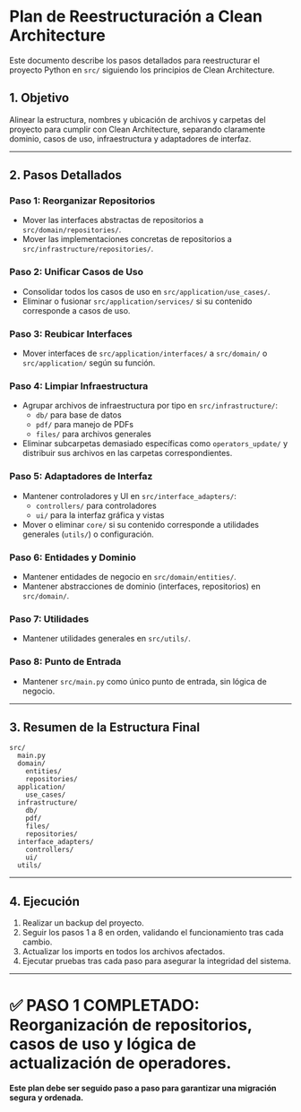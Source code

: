 # Plan de Reestructuración a Clean Architecture

Este documento describe los pasos detallados para reestructurar el proyecto Python en `src/` siguiendo los principios de Clean Architecture.

## 1. Objetivo

Alinear la estructura, nombres y ubicación de archivos y carpetas del proyecto para cumplir con Clean Architecture, separando claramente dominio, casos de uso, infraestructura y adaptadores de interfaz.

---

## 2. Pasos Detallados

### Paso 1: Reorganizar Repositorios
- Mover las interfaces abstractas de repositorios a `src/domain/repositories/`.
- Mover las implementaciones concretas de repositorios a `src/infrastructure/repositories/`.

### Paso 2: Unificar Casos de Uso
- Consolidar todos los casos de uso en `src/application/use_cases/`.
- Eliminar o fusionar `src/application/services/` si su contenido corresponde a casos de uso.

### Paso 3: Reubicar Interfaces
- Mover interfaces de `src/application/interfaces/` a `src/domain/` o `src/application/` según su función.

### Paso 4: Limpiar Infraestructura
- Agrupar archivos de infraestructura por tipo en `src/infrastructure/`:
  - `db/` para base de datos
  - `pdf/` para manejo de PDFs
  - `files/` para archivos generales
- Eliminar subcarpetas demasiado específicas como `operators_update/` y distribuir sus archivos en las carpetas correspondientes.

### Paso 5: Adaptadores de Interfaz
- Mantener controladores y UI en `src/interface_adapters/`:
  - `controllers/` para controladores
  - `ui/` para la interfaz gráfica y vistas
- Mover o eliminar `core/` si su contenido corresponde a utilidades generales (`utils/`) o configuración.

### Paso 6: Entidades y Dominio
- Mantener entidades de negocio en `src/domain/entities/`.
- Mantener abstracciones de dominio (interfaces, repositorios) en `src/domain/`.

### Paso 7: Utilidades
- Mantener utilidades generales en `src/utils/`.

### Paso 8: Punto de Entrada
- Mantener `src/main.py` como único punto de entrada, sin lógica de negocio.

---

## 3. Resumen de la Estructura Final

```
src/
  main.py
  domain/
    entities/
    repositories/
  application/
    use_cases/
  infrastructure/
    db/
    pdf/
    files/
    repositories/
  interface_adapters/
    controllers/
    ui/
  utils/
```

---

## 4. Ejecución

1. Realizar un backup del proyecto.
2. Seguir los pasos 1 a 8 en orden, validando el funcionamiento tras cada cambio.
3. Actualizar los imports en todos los archivos afectados.
4. Ejecutar pruebas tras cada paso para asegurar la integridad del sistema.

---

# ✅ PASO 1 COMPLETADO: Reorganización de repositorios, casos de uso y lógica de actualización de operadores.

**Este plan debe ser seguido paso a paso para garantizar una migración segura y ordenada.**
